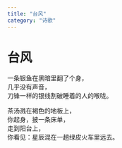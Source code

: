 ```yaml
---
title: "台风"
category: "诗歌"
---
```

# 台风

一条银鱼在黑暗里翻了个身，    
几乎没有声音，   
刀锋一样的银线割破睡着的人的喉咙。

茶汤溅在褐色的地板上，     
你起身，披一条床单，    
走到阳台上，    
你看见：星辰混在一趟绿皮火车里远去。
